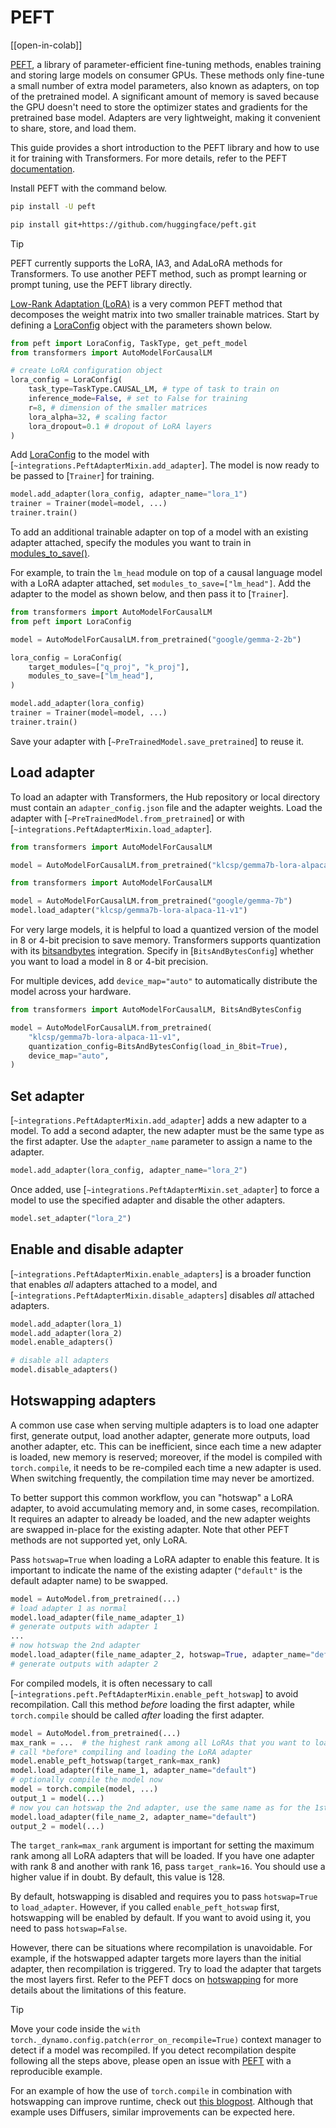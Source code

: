 <!--Copyright 2024 The HuggingFace Team. All rights reserved.
Licensed under the Apache License, Version 2.0 (the "License"); you may not use this file except in compliance with
the License. You may obtain a copy of the License at
http://www.apache.org/licenses/LICENSE-2.0
Unless required by applicable law or agreed to in writing, software distributed under the License is distributed on
an "AS IS" BASIS, WITHOUT WARRANTIES OR CONDITIONS OF ANY KIND, either express or implied. See the License for the
specific language governing permissions and limitations under the License.
⚠️ Note that this file is in Markdown but contain specific syntax for our doc-builder (similar to MDX) that may not be
rendered properly in your Markdown viewer.
-->

# PEFT

[[open-in-colab]]

[PEFT](https://huggingface.co/docs/peft/index), a library of parameter-efficient fine-tuning methods, enables training and storing large models on consumer GPUs. These methods only fine-tune a small number of extra model parameters, also known as adapters, on top of the pretrained model. A significant amount of memory is saved because the GPU doesn't need to store the optimizer states and gradients for the pretrained base model. Adapters are very lightweight, making it convenient to share, store, and load them.

This guide provides a short introduction to the PEFT library and how to use it for training with Transformers. For more details, refer to the PEFT [documentation](https://huggingface.co/docs/peft/index).

Install PEFT with the command below.

<hfoptions id="install">
<hfoption id="pip">

```bash
pip install -U peft
```

</hfoption>
<hfoption id="source">

```bash
pip install git+https://github.com/huggingface/peft.git
```

</hfoption>
</hfoptions>

> [!TIP]
> PEFT currently supports the LoRA, IA3, and AdaLoRA methods for Transformers. To use another PEFT method, such as prompt learning or prompt tuning, use the PEFT library directly.

[Low-Rank Adaptation (LoRA)](https://huggingface.co/docs/peft/conceptual_guides/adapter#low-rank-adaptation-lora) is a very common PEFT method that decomposes the weight matrix into two smaller trainable matrices. Start by defining a [LoraConfig](https://huggingface.co/docs/peft/package_reference/lora#peft.LoraConfig) object with the parameters shown below.

```py
from peft import LoraConfig, TaskType, get_peft_model
from transformers import AutoModelForCausalLM

# create LoRA configuration object
lora_config = LoraConfig(
    task_type=TaskType.CAUSAL_LM, # type of task to train on
    inference_mode=False, # set to False for training
    r=8, # dimension of the smaller matrices
    lora_alpha=32, # scaling factor
    lora_dropout=0.1 # dropout of LoRA layers
)
```

Add [LoraConfig](https://huggingface.co/docs/peft/package_reference/lora#peft.LoraConfig) to the model with [`~integrations.PeftAdapterMixin.add_adapter`]. The model is now ready to be passed to [`Trainer`] for training.

```py
model.add_adapter(lora_config, adapter_name="lora_1")
trainer = Trainer(model=model, ...)
trainer.train()
```

To add an additional trainable adapter on top of a model with an existing adapter attached, specify the modules you want to train in [modules_to_save()](https://huggingface.co/docs/peft/package_reference/lora#peft.LoraConfig.modules_to_save).

For example, to train the `lm_head` module on top of a causal language model with a LoRA adapter attached, set `modules_to_save=["lm_head"]`. Add the adapter to the model as shown below, and then pass it to [`Trainer`].

```py
from transformers import AutoModelForCausalLM
from peft import LoraConfig

model = AutoModelForCausalLM.from_pretrained("google/gemma-2-2b")

lora_config = LoraConfig(
    target_modules=["q_proj", "k_proj"],
    modules_to_save=["lm_head"],
)

model.add_adapter(lora_config)
trainer = Trainer(model=model, ...)
trainer.train()
```

Save your adapter with [`~PreTrainedModel.save_pretrained`] to reuse it.

## Load adapter

To load an adapter with Transformers, the Hub repository or local directory must contain an `adapter_config.json` file and the adapter weights. Load the adapter with [`~PreTrainedModel.from_pretrained`] or with [`~integrations.PeftAdapterMixin.load_adapter`].

<hfoptions id="load">
<hfoption id="from_pretrained">

```py
from transformers import AutoModelForCausalLM

model = AutoModelForCausalLM.from_pretrained("klcsp/gemma7b-lora-alpaca-11-v1")
```

</hfoption>
<hfoption id="load_adapter">

```py
from transformers import AutoModelForCausalLM

model = AutoModelForCausalLM.from_pretrained("google/gemma-7b")
model.load_adapter("klcsp/gemma7b-lora-alpaca-11-v1")
```

</hfoption>
</hfoptions>

For very large models, it is helpful to load a quantized version of the model in 8 or 4-bit precision to save memory. Transformers supports quantization with its [bitsandbytes](https://huggingface.co/docs/bitsandbytes/index) integration. Specify in [`BitsAndBytesConfig`] whether you want to load a model in 8 or 4-bit precision.

For multiple devices, add `device_map="auto"` to automatically distribute the model across your hardware.

```py
from transformers import AutoModelForCausalLM, BitsAndBytesConfig

model = AutoModelForCausalLM.from_pretrained(
    "klcsp/gemma7b-lora-alpaca-11-v1",
    quantization_config=BitsAndBytesConfig(load_in_8bit=True),
    device_map="auto",
)
```

## Set adapter

[`~integrations.PeftAdapterMixin.add_adapter`] adds a new adapter to a model. To add a second adapter, the new adapter must be the same type as the first adapter. Use the `adapter_name` parameter to assign a name to the adapter.

```py
model.add_adapter(lora_config, adapter_name="lora_2")
```

Once added, use [`~integrations.PeftAdapterMixin.set_adapter`] to force a model to use the specified adapter and disable the other adapters.

```py
model.set_adapter("lora_2")
```

## Enable and disable adapter

[`~integrations.PeftAdapterMixin.enable_adapters`] is a broader function that enables *all* adapters attached to a model, and [`~integrations.PeftAdapterMixin.disable_adapters`] disables *all* attached adapters.

```py
model.add_adapter(lora_1)
model.add_adapter(lora_2)
model.enable_adapters()

# disable all adapters
model.disable_adapters()
```

## Hotswapping adapters

A common use case when serving multiple adapters is to load one adapter first, generate output, load another adapter, generate more outputs, load another adapter, etc. This can be inefficient, since each time a new adapter is loaded, new memory is reserved; moreover, if the model is compiled with `torch.compile`, it needs to be re-compiled each time a new adapter is used. When switching frequently, the compilation time may never be amortized.

To better support this common workflow, you can "hotswap" a LoRA adapter, to avoid accumulating memory and, in some cases, recompilation. It requires an adapter to already be loaded, and the new adapter weights are swapped in-place for the existing adapter. Note that other PEFT methods are not supported yet, only LoRA.

Pass `hotswap=True` when loading a LoRA adapter to enable this feature. It is important to indicate the name of the existing adapter (`"default"` is the default adapter name) to be swapped.

```python
model = AutoModel.from_pretrained(...)
# load adapter 1 as normal
model.load_adapter(file_name_adapter_1)
# generate outputs with adapter 1
...
# now hotswap the 2nd adapter
model.load_adapter(file_name_adapter_2, hotswap=True, adapter_name="default")
# generate outputs with adapter 2
```

For compiled models, it is often necessary to call [`~integrations.peft.PeftAdapterMixin.enable_peft_hotswap`] to avoid recompilation. Call this method _before_ loading the first adapter, while `torch.compile` should be called _after_ loading the first adapter.

```python
model = AutoModel.from_pretrained(...)
max_rank = ...  # the highest rank among all LoRAs that you want to load
# call *before* compiling and loading the LoRA adapter
model.enable_peft_hotswap(target_rank=max_rank)
model.load_adapter(file_name_1, adapter_name="default")
# optionally compile the model now
model = torch.compile(model, ...)
output_1 = model(...)
# now you can hotswap the 2nd adapter, use the same name as for the 1st
model.load_adapter(file_name_2, adapter_name="default")
output_2 = model(...)
```

The `target_rank=max_rank` argument is important for setting the maximum rank among all LoRA adapters that will be loaded. If you have one adapter with rank 8 and another with rank 16, pass `target_rank=16`. You should use a higher value if in doubt. By default, this value is 128.

By default, hotswapping is disabled and requires you to pass `hotswap=True` to `load_adapter`. However, if you called `enable_peft_hotswap` first, hotswapping will be enabled by default. If you want to avoid using it, you need to pass `hotswap=False`.

However, there can be situations where recompilation is unavoidable. For example, if the hotswapped adapter targets more layers than the initial adapter, then recompilation is triggered. Try to load the adapter that targets the most layers first. Refer to the PEFT docs on [hotswapping](https://huggingface.co/docs/peft/main/en/package_reference/hotswap#peft.utils.hotswap.hotswap_adapter) for more details about the limitations of this feature.

> [!Tip]
> Move your code inside the `with torch._dynamo.config.patch(error_on_recompile=True)` context manager to detect if a model was recompiled. If you detect recompilation despite following all the steps above, please open an issue with [PEFT](https://github.com/huggingface/peft/issues) with a reproducible example.

For an example of how the use of `torch.compile` in combination with hotswapping can improve runtime, check out [this blogpost](https://huggingface.co/blog/lora-fast). Although that example uses Diffusers, similar improvements can be expected here.
